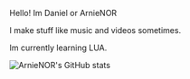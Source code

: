 Hello! Im Daniel or ArnieNOR

I make stuff like music and videos sometimes.

Im currently learning LUA.

![ArnieNOR's GitHub stats](https://github-readme-stats-sigma-five.vercel.app/api?username=arnienor&show_icons=true&bg_color=00000000&count_private=true&text_color=C9D1D9)

<!---
astrntmusic/astrntmusic is a ✨ special ✨ repository because its `README.md` (this file) appears on your GitHub profile.
You can click the Preview link to take a look at your changes.
--->
